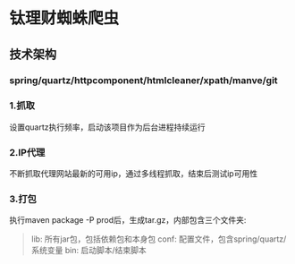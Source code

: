 钛理财蜘蛛爬虫
===================================

技术架构
-----------------------------------
### spring/quartz/httpcomponent/htmlcleaner/xpath/manve/git

### 1.抓取
设置quartz执行频率，启动该项目作为后台进程持续运行

### 2.IP代理
不断抓取代理网站最新的可用ip，通过多线程抓取，结束后测试ip可用性

### 3.打包
执行maven package -P prod后，生成tar.gz，内部包含三个文件夹:
> lib: 所有jar包，包括依赖包和本身包
> conf: 配置文件，包含spring/quartz/系统变量
> bin: 启动脚本/结束脚本
